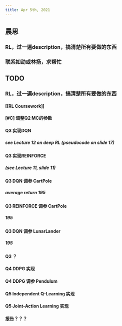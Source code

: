 ```yaml
---
title: Apr 5th, 2021
---
```


## 晨思
### RL，过一遍description，搞清楚所有要做的东西
### 联系如劼或林扬，求帮忙
## TODO
### RL，过一遍description，搞清楚所有要做的东西
#### [[RL Coursework]]
#### [#C] 调整Q2 MC的参数
#### Q3 实现DQN
##### see Lecture 12 on deep RL (pseudocode on slide 17)
#### Q3 实现REINFORCE
##### (see Lecture 11, slide 11)
#### Q3 DQN 调参 CartPole
##### average return 195
#### Q3 REINFORCE 调参 CartPole
##### 195
#### Q3 DQN 调参 LunarLander
##### 195
#### Q3 ？
#### Q4 DDPG 实现
#### Q4 DDPG 调参 Pendulum
#### Q5 Independent Q-Learning 实现
#### Q5 Joint-Action Learning 实现
#### 报告？？？
